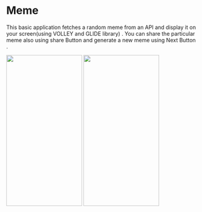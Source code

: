 # Meme

This basic application fetches a random meme from an API and display it on your screen(using VOLLEY and GLIDE library) . 
You can share the particular meme also using share Button and generate a new meme using Next Button .

<img src="https://user-images.githubusercontent.com/60837980/107939655-0d69e080-6fad-11eb-9085-4192cacb77d5.png"  width="200" height="400" />

<img src="https://user-images.githubusercontent.com/60837980/107939520-dc89ab80-6fac-11eb-94a0-f906de245f9e.png"  width="200" height="400" />

